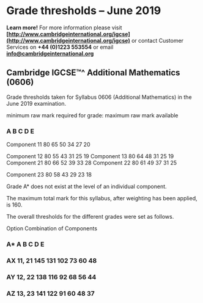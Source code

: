 # Grade thresholds – June 2019 

**Learn more!** For more information please visit **[http://www.cambridgeinternational.org/igcse](http://www.cambridgeinternational.org/igcse)** or contact Customer Services on **+44 (0)1223 553554** or email **info@cambridgeinternational.org** 

## Cambridge IGCSE™^ Additional Mathematics (0606) 

 Grade thresholds taken for Syllabus 0606 (Additional Mathematics) in the June 2019 examination. 

 minimum raw mark required for grade: maximum raw mark available 

### A B C D E 

 Component 11 80 65 50 34 27 20 

 Component 12 80 55 43 31 25 19 Component 13 80 64 48 31 25 19 Component 21 80 66 52 39 33 28 Component 22 80 61 49 37 31 25 

 Component 23 80 58 43 29 23 18 

 Grade A* does not exist at the level of an individual component. 

 The maximum total mark for this syllabus, after weighting has been applied, is 160. 

 The overall thresholds for the different grades were set as follows. 

 Option Combination of Components 

### A* A B C D E 

### AX 11, 21 145 131 102 73 60 48 

### AY 12, 22 138 116 92 68 56 44 

### AZ 13, 23 141 122 91 60 48 37 


